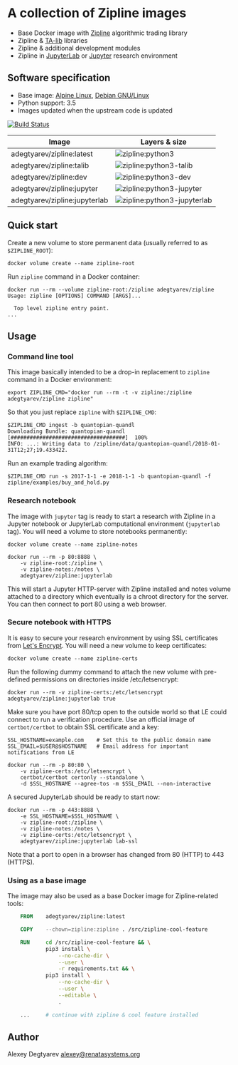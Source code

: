 # A collection of Zipline images

- Base Docker image with [Zipline][zipline] algorithmic trading library
- Zipline & [TA-lib][ta-lib] libraries
- Zipline & additional development modules
- Zipline in [JupyterLab][jupyterlab] or [Jupyter][jupyter] research environment

[ta-lib]: http://ta-lib.org/
[zipline]: https://github.com/quantopian/zipline
[jupyter]: http://jupyter.org/
[jupyterlab]: https://github.com/jupyterlab/jupyterlab

## Software specification

* Base image: [Alpine Linux][alpinelinux], [Debian GNU/Linux][debianlinux]
* Python support: 3.5
* Images updated when the upstream code is updated

[![Build Status](https://travis-ci.org/adegtyarev/docker-zipline.svg?branch=master)](https://travis-ci.org/adegtyarev/docker-zipline)


Image   | Layers & size
---     | ---
adegtyarev/zipline:latest  | ![zipline:python3][python3.svg]
adegtyarev/zipline:talib   | ![zipline:python3-talib][python3-talib.svg]
adegtyarev/zipline:dev     | ![zipline:python3-dev][python3-dev.svg]
adegtyarev/zipline:jupyter | ![zipline:python3-jupyter][python3-jupyter.svg]
adegtyarev/zipline:jupyterlab | ![zipline:python3-jupyterlab][python3-jupyterlab.svg]

[alpinelinux]: https://alpinelinux.org/
[debianlinux]: https://www.debian.org/
[python3.svg]: https://images.microbadger.com/badges/image/adegtyarev/zipline:python3.svg "Image size & number of layers"
[python3-talib.svg]: https://images.microbadger.com/badges/image/adegtyarev/zipline:python3-talib.svg "Image size & number of layers"
[python3-dev.svg]: https://images.microbadger.com/badges/image/adegtyarev/zipline:python3-dev.svg "Image size & number of layers"
[python3-jupyter.svg]: https://images.microbadger.com/badges/image/adegtyarev/zipline:python3-jupyter.svg "Image size & number of layers"
[python3-jupyterlab.svg]: https://images.microbadger.com/badges/image/adegtyarev/zipline:python3-jupyterlab.svg "Image size & number of layers"


## Quick start

Create a new volume to store permanent data (usually referred to as
`$ZIPLINE_ROOT`):

    docker volume create --name zipline-root

Run `zipline` command in a Docker container:

    docker run --rm --volume zipline-root:/zipline adegtyarev/zipline
    Usage: zipline [OPTIONS] COMMAND [ARGS]...

      Top level zipline entry point.
    ...


## Usage


### Command line tool

This image basically intended to be a drop-in replacement to `zipline` command
in a Docker environment:

    export ZIPLINE_CMD="docker run --rm -t -v zipline:/zipline adegtyarev/zipline zipline"

So that you just replace `zipline` with `$ZIPLINE_CMD`:

    $ZIPLINE_CMD ingest -b quantopian-quandl
    Downloading Bundle: quantopian-quandl  [####################################]  100%
    INFO: ...: Writing data to /zipline/data/quantopian-quandl/2018-01-31T12;27;19.433422.

Run an example trading algorithm:

    $ZIPLINE_CMD run -s 2017-1-1 -e 2018-1-1 -b quantopian-quandl -f zipline/examples/buy_and_hold.py


### Research notebook

The image with `jupyter` tag is ready to start a research with Zipline in a
Jupyter notebook or JupyterLab computational environment (`jupyterlab` tag).
You will need a volume to store notebooks permanently:

    docker volume create --name zipline-notes

    docker run --rm -p 80:8888 \
        -v zipline-root:/zipline \
        -v zipline-notes:/notes \
        adegtyarev/zipline:jupyterlab

This will start a Jupyter HTTP-server with Zipline installed and notes volume
attached to a directory which eventually is a chroot directory for the server.
You can then connect to port 80 using a web browser.


### Secure notebook with HTTPS

It is easy to secure your research environment by using SSL certificates from
[Let's Encrypt](https://letsencrypt.org/).  You will need a new volume to keep
certificates:

    docker volume create --name zipline-certs

Run the following dummy command to attach the new volume with pre-defined
permissions on directories inside /etc/letsencrypt:

    docker run --rm -v zipline-certs:/etc/letsencrypt adegtyarev/zipline:jupyterlab true

Make sure you have port 80/tcp open to the outside world so that LE could
connect to run a verification procedure.  Use an official image of
`certbot/certbot` to obtain SSL certificate and a key:

    SSL_HOSTNAME=example.com    # Set this to the public domain name
    SSL_EMAIL=$USER@$HOSTNAME   # Email address for important notifications from LE

    docker run --rm -p 80:80 \
        -v zipline-certs:/etc/letsencrypt \
        certbot/certbot certonly --standalone \
        -d $SSL_HOSTNAME --agree-tos -m $SSL_EMAIL --non-interactive

A secured JupyterLab should be ready to start now:

    docker run --rm -p 443:8888 \
        -e SSL_HOSTNAME=$SSL_HOSTNAME \
        -v zipline-root:/zipline \
        -v zipline-notes:/notes \
        -v zipline-certs:/etc/letsencrypt \
        adegtyarev/zipline:jupyterlab lab-ssl

Note that a port to open in a browser has changed from 80 (HTTP) to 443
(HTTPS).


### Using as a base image

The image may also be used as a base Docker image for Zipline-related tools:

```Dockerfile
    FROM    adegtyarev/zipline:latest

    COPY    --chown=zipline:zipline . /src/zipline-cool-feature

    RUN     cd /src/zipline-cool-feature && \
            pip3 install \
                --no-cache-dir \
                --user \
                -r requirements.txt && \
            pip3 install \
                --no-cache-dir \
                --user \
                --editable \
                .

    ...     # continue with zipline & cool feature installed
```


## Author

Alexey Degtyarev <alexey@renatasystems.org>
